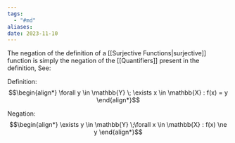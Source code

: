 ```yaml
---
tags:
  - "#md"
aliases: 
date: 2023-11-10
---
```

The negation of the definition of a [[Surjective Functions|surjective]] function is simply the negation of the [[Quantifiers]] present in the definition, See:

Definition:
$$\begin{align*}
\forall y \in \mathbb{Y} \; \exists x \in \mathbb{X} : f(x) = y
\end{align*}$$

Negation:
$$\begin{align*}
\exists y \in \mathbb{Y} \;\forall x \in \mathbb{X} : f(x) \ne y
\end{align*}$$
